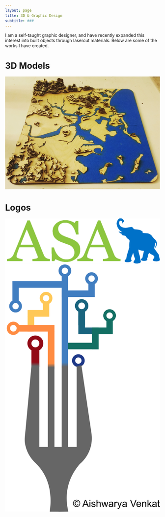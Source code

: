 ```yaml
---
layout: page
title: 3D & Graphic Design
subtitle: ###
---
```


I am a self-taught graphic designer, and have recently expanded this interest into built objects through lasercut materials. Below are some of the works I have created.

# 3D Models
![](img/gbos_lasercut.jpg)

# Logos
![](img/AV_ASAT-LOGO.png)
![](img/AV_nds_logo.png)
